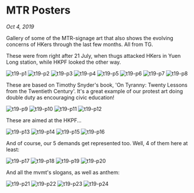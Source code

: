 # MTR Posters
*Oct 4, 2019*

Gallery of some of the MTR-signage art that also shows the evolving concerns of HKers through the last few months. All from TG.

These were from right after 21 July, when thugs attacked HKers in Yuen Long station, while HKPF looked the other way.

![t19-p1](images/thread19/t19-p1.jpg)
![t19-p2](images/thread19/t19-p2.jpg)
![t19-p3](images/thread19/t19-p3.jpg)
![t19-p4](images/thread19/t19-p4.jpg)
![t19-p5](images/thread19/t19-p5.jpg)
![t19-p6](images/thread19/t19-p6.jpg)
![t19-p7](images/thread19/t19-p7.jpg)
![t19-p8](images/thread19/t19-p8.jpg)

These are based on Timothy Snyder's book, 'On Tyranny: Twenty Lessons from the Twentieth Century'. It's a great example of our protest art doing double duty as encouraging civic education!

![t19-p9](images/thread19/t19-p9.jpg)
![t19-p10](images/thread19/t19-p10.jpg)
![t19-p11](images/thread19/t19-p11.jpg)
![t19-p12](images/thread19/t19-p12.jpg)

These are aimed at the HKPF...

![t19-p13](images/thread19/t19-p13.jpg)
![t19-p14](images/thread19/t19-p14.jpg)
![t19-p15](images/thread19/t19-p15.jpg)
![t19-p16](images/thread19/t19-p16.jpg)

And of course, our 5 demands get represented too. Well, 4 of them here at least:

![t19-p17](images/thread19/t19-p17.jpg)
![t19-p18](images/thread19/t19-p18.jpg)
![t19-p19](images/thread19/t19-p19.jpg)
![t19-p20](images/thread19/t19-p20.jpg)

And all the mvmt's slogans, as well as anthem:

![t19-p21](images/thread19/t19-p21.jpg)
![t19-p22](images/thread19/t19-p22.jpg)
![t19-p23](images/thread19/t19-p23.jpg)
![t19-p24](images/thread19/t19-p24.jpg)
